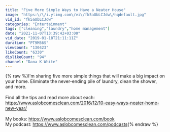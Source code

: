 ```yaml
---
title: "Five More Simple Ways to Have a Neater House"
image: "https:\/\/i.ytimg.com\/vi\/fk5aUbLCJdw\/hqdefault.jpg"
vid_id: "fk5aUbLCJdw"
categories: "Entertainment"
tags: ["cleaning","laundry","home management"]
date: "2021-11-07T13:39:42+03:00"
vid_date: "2019-01-18T21:11:11Z"
duration: "PT9M56S"
viewcount: "130423"
likeCount: "6330"
dislikeCount: "94"
channel: "Dana K White"
---
```

{% raw %}I'm sharing five more simple things that will make a big impact on your home. Eliminate the never-ending pile of laundry, clean the shower, and more. <br /><br />Find all the tips and read more about each: <a rel="nofollow" target="blank" href="https://www.aslobcomesclean.com/2016/12/10-easy-ways-neater-home-new-year/">https://www.aslobcomesclean.com/2016/12/10-easy-ways-neater-home-new-year/</a><br /><br />My books: <a rel="nofollow" target="blank" href="https://www.aslobcomesclean.com/book">https://www.aslobcomesclean.com/book</a><br />My podcast: <a rel="nofollow" target="blank" href="https://www.aslobcomesclean.com/podcasts">https://www.aslobcomesclean.com/podcasts</a>{% endraw %}
